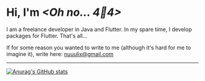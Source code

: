 # Hi, I'm *<Oh no... 4:cookie:4>*

I am a freelance developer in Java and Flutter. In my spare time, I develop packages for Flutter. That's all...

If for some reason you wanted to write to me (although it's hard for me to imagine it), write here: nuuulix@gmail.com

---

[![Anurag's GitHub stats](https://github-readme-stats.vercel.app/api?username=Nulllix&show_icons=true&theme=nord&include_all_commits=true&hide=contribs,prs)](https://github.com/anuraghazra/github-readme-stats)
